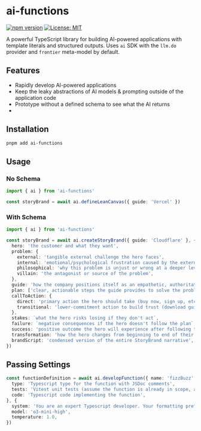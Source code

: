 # ai-functions

[![npm version](https://badge.fury.io/js/ai-functions.svg)](https://www.npmjs.com/package/ai-functions)
[![License: MIT](https://img.shields.io/badge/License-MIT-yellow.svg)](https://opensource.org/licenses/MIT)

A powerful TypeScript library for building AI-powered applications with template literals and structured outputs. Uses `ai` SDK with the `llm.do` provider and `frontier` meta-model by default.

## Features

- Rapidly develop AI-powered applications
- Keep the leaky abstractions of AI models & prompting outside of the application code
- Prototype without a defined schema to see what the AI returns
- 


## Installation

```bash
pnpm add ai-functions
```

## Usage

### No Schema

```typescript
import { ai } from 'ai-functions'

const storyBrand = await ai.defineLeanCanvas({ guide: 'Vercel' })
```

### With Schema

```typescript
import { ai } from 'ai-functions'

const storyBrand = await ai.createStoryBrand({ guide: 'Cloudflare' }, {
  hero: 'the customer and what they want',
  problem: {
    external: 'tangible external challenge the hero faces',
    internal: 'emotional/psychological frustration caused by the external problem',
    philosophical: 'why this problem is unjust or wrong at a deeper level',
    villain: 'the antagonist or source of the problem',
  },
  guide: 'how the company positions itself as an empathetic, authoritative guide',
  plan: ['clear, actionable steps the guide provides to solve the problem'],
  callToAction: {
    direct: 'primary action the hero should take (buy now, sign up, etc.)',
    transitional: 'lower-commitment action to build trust (download guide, free trial, etc.)',
  },
  stakes: `what the hero risks losing if they don't act`,
  failure: `negative consequences if the hero doesn't follow the plan`,
  success: 'positive outcome the hero will experience after following the plan',
  transformation: 'how the hero changes from beginning to end of their journey',
  brandScript: 'condensed version of the entire StoryBrand narrative',
})
```

## Passing Settings

```typescript
const functionDefinition = await ai.developFunction({ name: 'fizzBuzz' }, {
  type: 'Typescript type for the function with JSDoc comments',
  tests: 'Vitest unit tests (assume the function is already in scope, along with `describe`, `it`, and `expect`)',
  code: 'Typescript code implementing the function',
}, {
  system: 'You are an expert Typescript developer. Your formatting preferences are { tabWidth: 2, singleQuote: true, semi: false }',
  model: 'o3-mini-high',
  temperature: 1.0,
})
```


